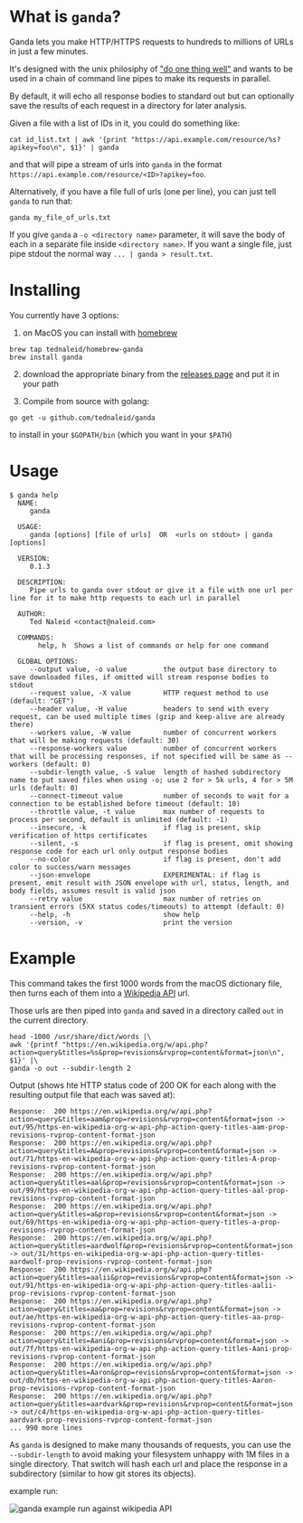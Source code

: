 # What is `ganda`?

Ganda lets you make HTTP/HTTPS requests to hundreds to millions of URLs in just a few minutes.

It's designed with the unix philosiphy of ["do one thing well"](https://en.wikipedia.org/wiki/Unix_philosophy#Do_One_Thing_and_Do_It_Well) and wants to be used in a chain of command line pipes to make its requests in parallel. 

By default, it will echo all response bodies to standard out but can optionally save the results of each request in a directory for later analysis.

Given a file with a list of IDs in it, you could do something like:

    cat id_list.txt | awk '{print "https://api.example.com/resource/%s?apikey=foo\n", $1}' | ganda
    
and that will pipe a stream of urls into `ganda` in the format `https://api.example.com/resource/<ID>?apikey=foo`.

Alternatively, if you have a file full of urls (one per line), you can just tell `ganda` to run that:

    ganda my_file_of_urls.txt

If you give `ganda` a `-o <directory name>` parameter, it will save the body of each in a separate file inside `<directory name>`.  If you want a single file, just pipe stdout the normal way `... | ganda > result.txt`.

# Installing

You currently have 3 options:

1. on MacOS you can install with [homebrew](https://brew.sh/)
```
brew tap tednaleid/homebrew-ganda
brew install ganda
```

2. download the appropriate binary from the [releases page](https://github.com/tednaleid/ganda/releases) and put it in your path

3. Compile from source with golang:

```
go get -u github.com/tednaleid/ganda
```

to install in your `$GOPATH/bin` (which you want in your `$PATH`)

# Usage

    $ ganda help
      NAME:
         ganda

      USAGE:
         ganda [options] [file of urls]  OR  <urls on stdout> | ganda [options]

      VERSION:
         0.1.3

      DESCRIPTION:
         Pipe urls to ganda over stdout or give it a file with one url per line for it to make http requests to each url in parallel

      AUTHOR:
         Ted Naleid <contact@naleid.com>

      COMMANDS:
           help, h  Shows a list of commands or help for one command

      GLOBAL OPTIONS:
         --output value, -o value         the output base directory to save downloaded files, if omitted will stream response bodies to stdout
         --request value, -X value        HTTP request method to use (default: "GET")
         --header value, -H value         headers to send with every request, can be used multiple times (gzip and keep-alive are already there)
         --workers value, -W value        number of concurrent workers that will be making requests (default: 30)
         --response-workers value         number of concurrent workers that will be processing responses, if not specified will be same as --workers (default: 0)
         --subdir-length value, -S value  length of hashed subdirectory name to put saved files when using -o; use 2 for > 5k urls, 4 for > 5M urls (default: 0)
         --connect-timeout value          number of seconds to wait for a connection to be established before timeout (default: 10)
         --throttle value, -t value       max number of requests to process per second, default is unlimited (default: -1)
         --insecure, -k                   if flag is present, skip verification of https certificates
         --silent, -s                     if flag is present, omit showing response code for each url only output response bodies
         --no-color                       if flag is present, don't add color to success/warn messages
         --json-envelope                  EXPERIMENTAL: if flag is present, emit result with JSON envelope with url, status, length, and body fields, assumes result is valid json
         --retry value                    max number of retries on transient errors (5XX status codes/timeouts) to attempt (default: 0)
         --help, -h                       show help
         --version, -v                    print the version
       
# Example

This command takes the first 1000 words from the macOS dictionary file, then turns each of them into a [Wikipedia API](https://www.mediawiki.org/wiki/API:Main_page) url.

Those urls are then piped into `ganda` and saved in a directory called `out` in the current directory.


    head -1000 /usr/share/dict/words |\
    awk '{printf "https://en.wikipedia.org/w/api.php?action=query&titles=%s&prop=revisions&rvprop=content&format=json\n", $1}' |\
    ganda -o out --subdir-length 2
    
Output (shows hte HTTP status code of 200 OK for each along with the resulting output file that each was saved at):

    Response:  200 https://en.wikipedia.org/w/api.php?action=query&titles=aam&prop=revisions&rvprop=content&format=json -> out/95/https-en-wikipedia-org-w-api-php-action-query-titles-aam-prop-revisions-rvprop-content-format-json
    Response:  200 https://en.wikipedia.org/w/api.php?action=query&titles=A&prop=revisions&rvprop=content&format=json -> out/71/https-en-wikipedia-org-w-api-php-action-query-titles-A-prop-revisions-rvprop-content-format-json
    Response:  200 https://en.wikipedia.org/w/api.php?action=query&titles=aal&prop=revisions&rvprop=content&format=json -> out/99/https-en-wikipedia-org-w-api-php-action-query-titles-aal-prop-revisions-rvprop-content-format-json
    Response:  200 https://en.wikipedia.org/w/api.php?action=query&titles=a&prop=revisions&rvprop=content&format=json -> out/69/https-en-wikipedia-org-w-api-php-action-query-titles-a-prop-revisions-rvprop-content-format-json
    Response:  200 https://en.wikipedia.org/w/api.php?action=query&titles=aardwolf&prop=revisions&rvprop=content&format=json -> out/31/https-en-wikipedia-org-w-api-php-action-query-titles-aardwolf-prop-revisions-rvprop-content-format-json
    Response:  200 https://en.wikipedia.org/w/api.php?action=query&titles=aalii&prop=revisions&rvprop=content&format=json -> out/91/https-en-wikipedia-org-w-api-php-action-query-titles-aalii-prop-revisions-rvprop-content-format-json
    Response:  200 https://en.wikipedia.org/w/api.php?action=query&titles=aa&prop=revisions&rvprop=content&format=json -> out/ae/https-en-wikipedia-org-w-api-php-action-query-titles-aa-prop-revisions-rvprop-content-format-json
    Response:  200 https://en.wikipedia.org/w/api.php?action=query&titles=Aani&prop=revisions&rvprop=content&format=json -> out/7f/https-en-wikipedia-org-w-api-php-action-query-titles-Aani-prop-revisions-rvprop-content-format-json
    Response:  200 https://en.wikipedia.org/w/api.php?action=query&titles=Aaron&prop=revisions&rvprop=content&format=json -> out/db/https-en-wikipedia-org-w-api-php-action-query-titles-Aaron-prop-revisions-rvprop-content-format-json
    Response:  200 https://en.wikipedia.org/w/api.php?action=query&titles=aardvark&prop=revisions&rvprop=content&format=json -> out/c4/https-en-wikipedia-org-w-api-php-action-query-titles-aardvark-prop-revisions-rvprop-content-format-json
    ... 990 more lines
    
As `ganda` is designed to make many thousands of requests, you can use the `--subdir-length` to avoid making your filesystem unhappy with 1M files in a single directory.  That switch will hash each url and place the response in a subdirectory (similar to how git stores its objects).

example run:

![ganda example run against wikipedia API](https://cdn.rawgit.com/tednaleid/ganda/gh-pages/images/ganda-example.gif)

